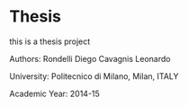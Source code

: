 # Thesis
this is a thesis project


Authors:
Rondelli Diego
Cavagnis Leonardo

University:
Politecnico di Milano, Milan, ITALY

Academic Year:
2014-15